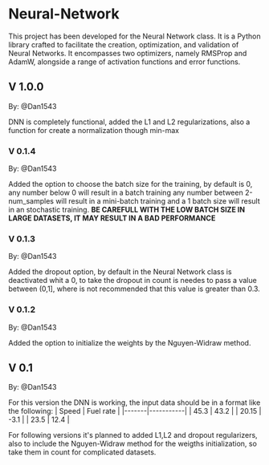 # Neural-Network
This project has been developed for the Neural Network class. It is a Python library crafted to facilitate the creation, optimization, and validation of Neural Networks. It encompasses two optimizers, namely RMSProp and AdamW, alongside a range of activation functions and error functions.
## V 1.0.0
By: @Dan1543

DNN is completely functional, added the L1 and L2 regularizations, also a function for create a normalization though min-max
### V 0.1.4
By: @Dan1543

Added the option to choose the batch size for the training, by default is 0, any number below 0 will result in a batch training any number between 2-num_samples will result in a mini-batch training and a 1 batch size will result in an stochastic training. **BE CAREFULL WITH THE LOW BATCH SIZE IN LARGE DATASETS, IT MAY RESULT IN A BAD PERFORMANCE**
### V 0.1.3
By: @Dan1543

Added the dropout option, by default in the Neural Network class is deactivated whit a 0, to take the dropout in count is needes to pass a value between (0,1], where is not recommended that this value is greater than 0.3.
### V 0.1.2
By: @Dan1543

Added the option to initialize the weights by the Nguyen-Widraw method. 
## V 0.1 
By: @Dan1543

For this version the DNN is working, the input data should be in a format like the following:
| Speed | Fuel rate |
|-------|-----------|
| 45.3  | 43.2      |
| 20.15 | -3.1      |
| 23.5  |  12.4     |

For following versions it's planned to added L1,L2 and dropout regularizers, also to include the Nguyen-Widraw method for the weigths initialization, so take them in count for complicated datasets.